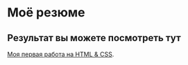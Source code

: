 # Моё резюме

## Результат вы можете посмотреть тут

[Моя первая работа на HTML & CSS](https://nikita8sannikov.github.io/resume/).
